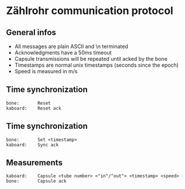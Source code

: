 Zählrohr communication protocol
===============================

General infos
-------------
* All messages are plain ASCII and \n terminated 
* Acknowledgments have a 50ms timeout
* Capsule transmissions will be repeated until acked by the bone
* Timestamps are normal unix timestamps (seconds since the epoch)
* Speed is measured in m/s

Time synchronization 
----------------------------
```
bone:		Reset
kaboard:	Reset ack
```


Time synchronization 
----------------------------
```
bone:		Set <timestamp>
kaboard:	Sync ack
```

Measurements
------------
```
kaboard: 	Capsule	<tube number> <"in"/"out"> <timestamp> <speed> 
bone:		Capsule ack
```